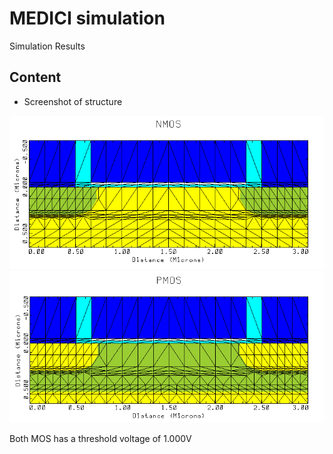 # MEDICI simulation
Simulation Results

## Content
- Screenshot of structure

![NMOS Structure](images/NMOS_Structure.png "NMOS Structure")
![PMOS Structure](images/PMOS_Structure.png "PMOS Structure")

Both MOS has a threshold voltage of 1.000V
